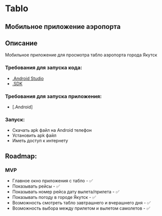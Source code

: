 # Tablo
## Мобильное приложение аэропорта

## Описание
Мобильное приложение для просмотра табло аэропорта города Якутск
### Требования для запуска кода:
* [.Android Studio](https://redirector.gvt1.com/edgedl/android/studio/install/2021.2.1.15/android-studio-2021.2.1.15-windows.exe)
* [.SDK](https://download.oracle.com/java/18/latest/jdk-18_windows-x64_bin.exe )

### Требования для запуска приложения:
* [.Android]

### Запуск:
* Скачать apk файл на Android телефон
* Установить apk файл
* Иметь доступ к интернету

## Roadmap:
### MVP
* Главное окно приложения с табло - ✅
* Показывать рейсы - ✅
* Показывать номер рейса дату вылета/прилета - ✅
* Показывать погоду в городе Якутск - ✅
* Возможность смотреть табло завтрашнего и вчерашнего дня - ✅
* Возможность выбора между прилетом и вылетом самолетов - ✅
